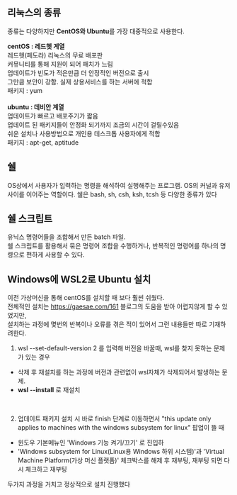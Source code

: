 ##  리눅스의 종류

종류는 다양하지만 **CentOS와 Ubuntu**를 가장 대중적으로 사용한다.<br>

**centOS : 레드헷 계열**<br>레드헷(페도라) 리눅스의 무료 배포판<br>커뮤니티를 통해 지원이 되어 패치가 느림<br>업데이트가 빈도가 적은만큼 더 안정적인 버전으로 출시<br>그만큼 보안이 강함. 실제 상용서비스를 하는 서버에 적합<br>패키지 : yum<br><br>**ubuntu : 데비안 계열**<br>업데이트가 빠르고 배포주기가 짧음<br>업데이트 된 패키지들이 안정화 되기까지 조금의 시간이 걸릴수있음<br>쉬운 설치나 사용방법으로 개인용 데스크톱 사용자에게 적합<br>패키지 : apt-get, aptitude<br>

##  쉘

OS상에서 사용자가 입력하는 명령을 해석하여 실행해주는 프로그램. OS의 커널과 유저 사이를 이어주는 역할이다. 쉘은 bash, sh, csh, ksh, tcsh 등 다양한 종류가 있다<br>

##  쉘 스크립트

유닉스 명령어들을 조합해서 만든 batch 파일.<br>쉘 스크립트를 활용해서 묶은 명령어 조합을 수행하거나, 반복적인 명령어를 하나의 명령으로 편하게 사용할 수 있다.<br>

## Windows에 WSL2로  Ubuntu 설치
이전 가상머신을 통해 centOS를 설치할 때 보다 훨씬 쉬웠다.<br>전체적인 설치는 https://gaesae.com/161 블로그의 도움을 받아 어렵지않게 할 수 있었지만,<br>설치하는 과정에 몇번의 반복이나 오류를 겪은 적이 있어서 그런 내용들만 따로 기재하려한다.<br>

1. wsl --set-default-version 2 를 입력해 버전을 바꿀때, wsl를 찾지 못하는 문제가 있는 경우
- 삭제 후 재설치를 하는 과정에 버전과 관련없이 wsl자체가 삭제되어서 발생하는 문제. 
- **wsl --install** 로 재설치

<br>

2. 업데이트 패키지 설치 시 바로 finish 단계로 이동하면서 "this update only applies to machines with the windows subsystem for linux" 팝업이 뜰 때<br>
- 윈도우 기본메뉴인 'Windows 기능 켜기/끄기' 로 진입하
- 'Windows subsystem for Linux(Linux용 Windows 하위 시스템)'과 'Virtual Machine Platform(가상 머신 플랫폼)' 체크박스를 해제 후 재부팅, 재부팅 되면 다시 체크하고 재부팅

두가지 과정을 거치고 정상적으로 설치 진행했다
